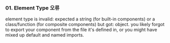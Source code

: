 ### 01. Element Type 오류

element type is invalid: expected a string (for built-in components) or a class/function (for composite components) but got: object.
you likely forgot to export your component from the file it's defined in, or you might have mixed up default and named imports.

